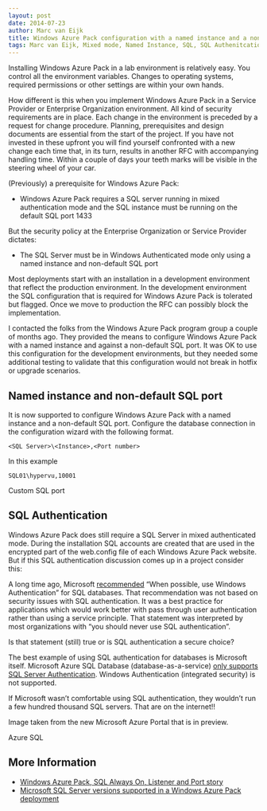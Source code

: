```yaml
---
layout: post
date: 2014-07-23
author: Marc van Eijk
title: Windows Azure Pack configuration with a named instance and a non-default SQL port
tags: Marc van Eijk, Mixed mode, Named Instance, SQL, SQL Authenitcation, SQL Port, Windows Azure Pack
---
```

Installing Windows Azure Pack in a lab environment is relatively easy. You control all the environment variables. Changes to operating systems, required permissions or other settings are within your own hands.

How different is this when you implement Windows Azure Pack in a Service Provider or Enterprise Organization environment. All kind of security requirements are in place. Each change in the environment is preceded by a request for change procedure. Planning, prerequisites and design documents are essential from the start of the project. If you have not invested in these upfront you will find yourself confronted with a new change each time that, in its turn, results in another RFC with accompanying handling time. Within a couple of days your teeth marks will be visible in the steering wheel of your car.

(Previously) a prerequisite for Windows Azure Pack:
- Windows Azure Pack requires a SQL server running in mixed authentication mode and the SQL instance must be running on the default SQL port 1433

But the security policy at the Enterprise Organization or Service Provider dictates:
- The SQL Server must be in Windows Authenticated mode only using a named instance and non-default SQL port

Most deployments start with an installation in a development environment that reflect the production environment. In the development environment the SQL configuration that is required for Windows Azure Pack is tolerated but flagged. Once we move to production the RFC can possibly block the implementation.

I contacted the folks from the Windows Azure Pack program group a couple of months ago. They provided the means to configure Windows Azure Pack with a named instance and against a non-default SQL port. It was OK to use this configuration for the development environments, but they needed some additional testing to validate that this configuration would not break in hotfix or upgrade scenarios.

## Named instance and non-default SQL port

It is now supported to configure Windows Azure Pack with a named instance and a non-default SQL port. Configure the database connection in the configuration wizard with the following format.

```
<SQL Server>\<Instance>,<Port number>
```

In this example

```
SQL01\hypervu,10001
```

Custom SQL port

## SQL Authentication

Windows Azure Pack does still require a SQL Server in mixed authenticated mode. During the installation SQL accounts are created that are used in the encrypted part of the web.config file of each Windows Azure Pack website. But if this SQL authentication discussion comes up in a project consider this:

A long time ago, Microsoft [recommended](http://technet.microsoft.com/en-us/library/aa905171(v=SQL.80).aspx) “When possible, use Windows Authentication” for SQL databases. That recommendation was not based on security issues with SQL authentication. It was a best practice for applications which would work better with pass through user authentication rather than using a service principle. That statement was interpreted by most organizations with “you should never use SQL authentication”.

Is that statement (still) true or is SQL authentication a secure choice?

The best example of using SQL authentication for databases is Microsoft itself. Microsoft Azure SQL Database (database-as-a-service) [only supports SQL Server Authentication](http://msdn.microsoft.com/en-us/library/ff394108.aspx#authentication). Windows Authentication (integrated security) is not supported.

If Microsoft wasn’t comfortable using SQL authentication, they wouldn’t run a few hundred thousand SQL servers. That are on the internet!!

Image taken from the new Microsoft Azure Portal that is in preview.

Azure SQL 

## More Information

- [Windows Azure Pack, SQL Always On, Listener and Port story](http://www.vnext.be/2014/06/13/windows-azure-pack-sql-always-on-listener-and-port-story/)
- [Microsoft SQL Server versions supported in a Windows Azure Pack deployment](http://technet.microsoft.com/en-us/library/dn469343.aspx)
